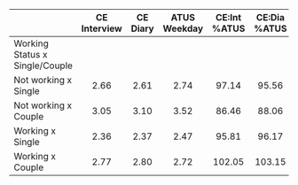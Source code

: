 
|                      | CE<br>Interview |  CE<br>Diary | ATUS<br>Weekday | CE:Int<br>%ATUS | CE:Dia<br>%ATUS |
| -------------------- | :----------: | :----------: | :----------: | :----------: | :----------: |
| Working Status x Single/Couple |              |              |              |              |              |
| Not working x Single |         2.66 |         2.61 |         2.74 |        97.14 |        95.56 |
| Not working x Couple |         3.05 |         3.10 |         3.52 |        86.46 |        88.06 |
| Working x Single     |         2.36 |         2.37 |         2.47 |        95.81 |        96.17 |
| Working x Couple     |         2.77 |         2.80 |         2.72 |       102.05 |       103.15 |


